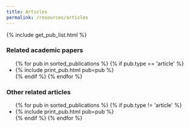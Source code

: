 ```yaml
---
title: Articles
permalink: /resources/articles
---
```


{% include get_pub_list.html %}

### Related academic papers
<ul>
  {% for pub in sorted_publications %}
     {% if pub.type == 'article' %}
     <li> {% include print_pub.html pub=pub %} </li>
     {% endif %}
  {% endfor %}
</ul>

### Other related articles

<ul>
  {% for pub in sorted_publications %}
     {% if pub.type != 'article' %}
     <li> {% include print_pub.html pub=pub %} </li>
     {% endif %}
  {% endfor %}
</ul>
